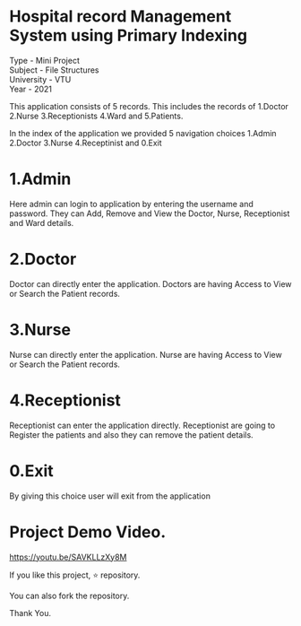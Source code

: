 # Hospital record Management System using Primary Indexing
Type - Mini Project  
Subject - File Structures  
University - VTU  
Year - 2021  

This application consists of 5 records. This includes the records of 
1.Doctor 2.Nurse 3.Receptionists 4.Ward and 5.Patients.

In the index of the application we provided 5 navigation choices 
1.Admin
2.Doctor
3.Nurse
4.Receptinist and 
0.Exit

# 1.Admin
Here admin can login to application by entering the username and password.
They can Add, Remove and View the Doctor, Nurse, Receptionist and Ward details.

# 2.Doctor
Doctor can directly enter the application. 
Doctors are having Access to View or Search the Patient records.

# 3.Nurse
Nurse can directly enter the application. 
Nurse are having Access to View or Search the Patient records.

# 4.Receptionist
Receptionist can enter the application directly.
Receptionist are going to Register the patients and also they can remove the patient details.

# 0.Exit
By giving this choice user will exit from the application

# Project Demo Video.
https://youtu.be/SAVKLLzXy8M


If you like this project, ⭐ repository.

You can also fork the repository.

Thank You.
